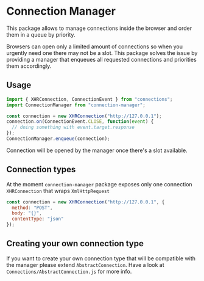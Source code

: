 # Connection Manager

This package allows to manage connections inside the browser and order them in a queue by priority.

Browsers can open only a limited amount of connections so when you urgently need one there may not be a slot. This package solves the issue by providing a manager that enqueues all requested connections and priorities them accordingly.

## Usage

```javascript
import { XHRConnection, ConnectionEvent } from "connections";
import ConnectionManager from "connection-manager";

const connection = new XHRConnection("http://127.0.0.1");
connection.on(ConnectionEvent.CLOSE, function(event) {
  // doing something with event.target.response
});
ConnectionManager.enqueue(connection);
```

Connection will be opened by the manager once there's a slot available.

## Connection types

At the moment `connection-manager` package exposes only one connection `XHRConnection` that wraps `XmlHttpRequest`

```javascript
const connection = new XHRConnection("http://127.0.0.1", {
  method: "POST",
  body: "{}",
  contentType: "json"
});
```

## Creating your own connection type

If you want to create your own connection type that will be compatible with the manager please extend `AbstractConnection`.
Have a look at `Connections/AbstractConnection.js` for more info.

